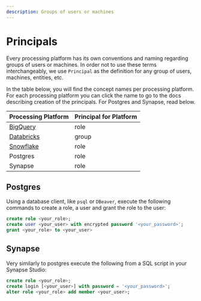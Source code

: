 ```yaml
---
description: Groups of users or machines
---
```


# Principals

Every processing platform has its own conventions and naming regarding groups of users or machines. In order not to use these terms interchangeably, we use `Principal` as the definition for any group of users, machines, entities, etc.&#x20;

In the table below, you will find the concept names per processing platform. For each processing platform you can click the name to go to the docs describing creation of the principals. For Postgres and Synapse, read below.

| Processing Platform                                                                                                 | Principal for Platform |
| ------------------------------------------------------------------------------------------------------------------- | ---------------------- |
| [BigQuery](../reference/processing-platform-integrations/bigquery.md#service-account-creation-and-privileges)       | role                   |
| [Databricks](../reference/processing-platform-integrations/databricks.md#service-principal-creation-and-privileges) | group                  |
| [Snowflake](../reference/processing-platform-integrations/snowflake.md#key-pair-creation-and-user-privileges)       | role                   |
| Postgres                                                                                                            | role                   |
| Synapse                                                                                                             | role                   |

## Postgres

Using a database client, like `psql` or `DBeaver`, execute the following commands to create a role, a user and grant the role to the user:&#x20;

```sql
create role <your_role>;
create user <your_user> with encrypted password '<your_password>';
grant <your_role> to <your_user>
```

## Synapse

Very similarly to postgres execute the following from a SQL script in your Synapse Studio:

```sql
create role <your_role>;
create login [<your_user>] with password = '<your_password>';
alter role <your_role> add member <your_user>;
```
